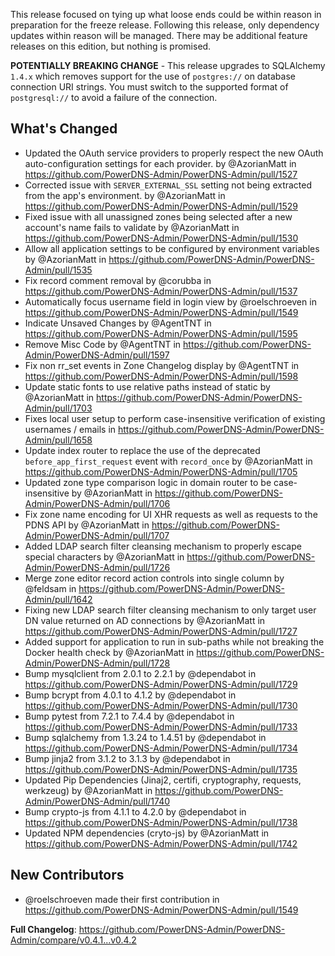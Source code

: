 This release focused on tying up what loose ends could be within reason in preparation for the freeze release. Following this release, only dependency updates within reason will be managed. There may be additional feature releases on this edition, but nothing is promised.

**POTENTIALLY BREAKING CHANGE** - This release upgrades to SQLAlchemy `1.4.x` which removes support for the use of `postgres://` on database connection URI strings. You must switch to the supported format of `postgresql://` to avoid a failure of the connection.

## What's Changed
* Updated the OAuth service providers to properly respect the new OAuth auto-configuration settings for each provider. by @AzorianMatt in https://github.com/PowerDNS-Admin/PowerDNS-Admin/pull/1527
* Corrected issue with `SERVER_EXTERNAL_SSL` setting not being extracted from the app's environment. by @AzorianMatt in https://github.com/PowerDNS-Admin/PowerDNS-Admin/pull/1529
* Fixed issue with all unassigned zones being selected after a new account's name fails to validate by @AzorianMatt in https://github.com/PowerDNS-Admin/PowerDNS-Admin/pull/1530
* Allow all application settings to be configured by environment variables by @AzorianMatt in https://github.com/PowerDNS-Admin/PowerDNS-Admin/pull/1535
* Fix record comment removal by @corubba in https://github.com/PowerDNS-Admin/PowerDNS-Admin/pull/1537
* Automatically focus username field in login view by @roelschroeven in https://github.com/PowerDNS-Admin/PowerDNS-Admin/pull/1549
* Indicate Unsaved Changes by @AgentTNT in https://github.com/PowerDNS-Admin/PowerDNS-Admin/pull/1595
* Remove Misc Code by @AgentTNT in https://github.com/PowerDNS-Admin/PowerDNS-Admin/pull/1597
* Fix non rr_set events in Zone Changelog display by @AgentTNT in https://github.com/PowerDNS-Admin/PowerDNS-Admin/pull/1598
* Update static fonts to use relative paths instead of static by @AzorianMatt in https://github.com/PowerDNS-Admin/PowerDNS-Admin/pull/1703
* Fixes local user setup to perform case-insensitive verification of existing usernames / emails in https://github.com/PowerDNS-Admin/PowerDNS-Admin/pull/1658
* Update index router to replace the use of the deprecated `before_app_first_request` event with `record_once` by @AzorianMatt in https://github.com/PowerDNS-Admin/PowerDNS-Admin/pull/1705
* Updated zone type comparison logic in domain router to be case-insensitive by @AzorianMatt in https://github.com/PowerDNS-Admin/PowerDNS-Admin/pull/1706
* Fix zone name encoding for UI XHR requests as well as requests to the PDNS API by @AzorianMatt in https://github.com/PowerDNS-Admin/PowerDNS-Admin/pull/1707
* Added LDAP search filter cleansing mechanism to properly escape special characters by @AzorianMatt in https://github.com/PowerDNS-Admin/PowerDNS-Admin/pull/1726
* Merge zone editor record action controls into single column by @feldsam in https://github.com/PowerDNS-Admin/PowerDNS-Admin/pull/1642
* Fixing new LDAP search filter cleansing mechanism to only target user DN value returned on AD connections by @AzorianMatt in https://github.com/PowerDNS-Admin/PowerDNS-Admin/pull/1727
* Added support for application to run in sub-paths while not breaking the Docker health check by @AzorianMatt in https://github.com/PowerDNS-Admin/PowerDNS-Admin/pull/1728
* Bump mysqlclient from 2.0.1 to 2.2.1 by @dependabot in https://github.com/PowerDNS-Admin/PowerDNS-Admin/pull/1729
* Bump bcrypt from 4.0.1 to 4.1.2 by @dependabot in https://github.com/PowerDNS-Admin/PowerDNS-Admin/pull/1730
* Bump pytest from 7.2.1 to 7.4.4 by @dependabot in https://github.com/PowerDNS-Admin/PowerDNS-Admin/pull/1733
* Bump sqlalchemy from 1.3.24 to 1.4.51 by @dependabot in https://github.com/PowerDNS-Admin/PowerDNS-Admin/pull/1734
* Bump jinja2 from 3.1.2 to 3.1.3 by @dependabot in https://github.com/PowerDNS-Admin/PowerDNS-Admin/pull/1735
* Updated Pip Dependencies (Jinaj2, certifi, cryptography, requests, werkzeug) by @AzorianMatt in https://github.com/PowerDNS-Admin/PowerDNS-Admin/pull/1740
* Bump crypto-js from 4.1.1 to 4.2.0 by @dependabot in https://github.com/PowerDNS-Admin/PowerDNS-Admin/pull/1738
* Updated NPM dependencies (cryto-js) by @AzorianMatt in https://github.com/PowerDNS-Admin/PowerDNS-Admin/pull/1742

## New Contributors
* @roelschroeven made their first contribution in https://github.com/PowerDNS-Admin/PowerDNS-Admin/pull/1549

**Full Changelog**: https://github.com/PowerDNS-Admin/PowerDNS-Admin/compare/v0.4.1...v0.4.2